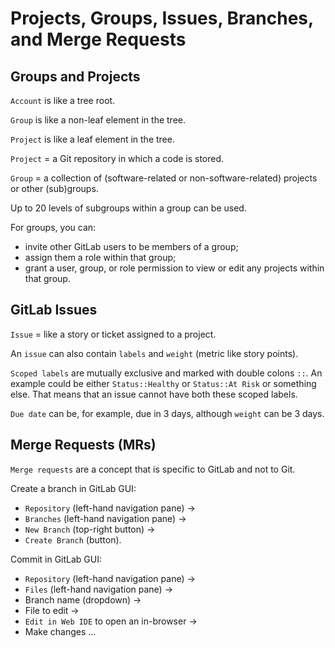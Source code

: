 # Projects, Groups, Issues, Branches, and Merge Requests

## Groups and Projects

`Account` is like a tree root.

`Group` is like a non-leaf element in the tree.

`Project` is like a leaf element in the tree.

`Project` = a Git repository in which a code is stored.

`Group` = a collection of (software-related or non-software-related) projects or other (sub)groups.

Up to 20 levels of subgroups within a group can be used.

For groups, you can:
- invite other GitLab users to be members of a group;
- assign them a role within that group;
- grant a user, group, or role permission to view or edit any projects within that group.

## GitLab Issues

`Issue` = like a story or ticket assigned to a project.

An `issue` can also contain `labels` and `weight` (metric like story points).  

`Scoped labels` are mutually exclusive and marked with double colons `::`. 
An example could be either `Status::Healthy` or `Status::At Risk` or something else. 
That means that an issue cannot have both these scoped labels.

`Due date` can be, for example, due in 3 days, although `weight` can be 3 days. 

## Merge Requests (MRs)

`Merge requests` are a concept that is specific to GitLab and not to Git.

Create a branch in GitLab GUI: 
- `Repository` (left-hand navigation pane) -> 
- `Branches` (left-hand navigation pane) ->
- `New Branch` (top-right button) ->
- `Create Branch` (button).

Commit in GitLab GUI: 
- `Repository` (left-hand navigation pane) -> 
- `Files` (left-hand navigation pane) -> 
- Branch name (dropdown) -> 
- File to edit -> 
- `Edit in Web IDE` to open an in-browser ->
- Make changes ...
